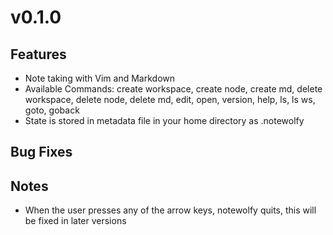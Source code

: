 # v0.1.0
## Features
- Note taking with Vim and Markdown
- Available Commands: create workspace, create node, create md, delete workspace, delete node, delete md, edit, open, version, help, ls, ls ws, goto, goback
- State is stored in metadata file in your home directory as .notewolfy
## Bug Fixes
## Notes
- When the user presses any of the arrow keys, notewolfy quits, this will be fixed in later versions